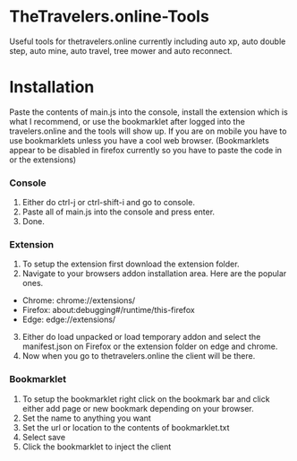 # TheTravelers.online-Tools
Useful tools for thetravelers.online currently including auto xp, auto double step, auto mine, auto travel, tree mower and auto reconnect.
# Installation
Paste the contents of main.js into the console, install the extension which is what I recommend, or use the bookmarklet after logged into the travelers.online and the tools will show up.
If you are on mobile you have to use bookmarklets unless you have a cool web browser.
(Bookmarklets appear to be disabled in firefox currently so you have to paste the code in or the extensions)
### Console
1.   Either do ctrl-j or ctrl-shift-i and go to console.
2.   Paste all of main.js into the console and press enter.
3.   Done.
### Extension
1.   To setup the extension first download the extension folder.
2.   Navigate to your browsers addon installation area. Here are the popular ones.
  - Chrome: chrome://extensions/
  - Firefox: about:debugging#/runtime/this-firefox
  - Edge: edge://extensions/
3.   Either do load unpacked or load temporary addon and select the manifest.json on Firefox or the extension folder on edge and chrome.
4.   Now when you go to thetravelers.online the client will be there.
### Bookmarklet
1.   To setup the bookmarklet right click on the bookmark bar and click either add page or new bookmark depending on your browser.
2.   Set the name to anything you want
3.   Set the url or location to the contents of bookmarklet.txt
4.   Select save
5.   Click the bookmarklet to inject the client